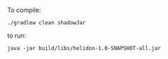 To compile:

```
./gradlew clean shadowJar
```

to run:

```
java -jar build/libs/helidon-1.0-SNAPSHOT-all.jar
```
